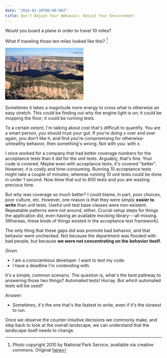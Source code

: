 ```yaml
---
date: "2016-01-20T00:00:00Z"
title: Don't Adjust Your Behavior; Adjust Your Environment
---
```


Would you board a plane in order to travel 10 miles?

What if traveling those ten miles looked like this? [^1]

![grand canyon](/assets/images/grand_canyon.jpg)

Sometimes it takes a magnitude more energy to cross what is otherwise an easy stretch. This could be finding out why the engine light is on; it could be mopping the floor; it could be running tests.

To a certain extent, I'm talking about cost that's difficult to quantify. You are a smart person, you should trust your gut. If you're doing _x_ over and over again, you don't like it, and find you're compromising for otherwise-unhealthy behavior, then something's wrong. Not with you: with _x_.

I once worked for a company that had better coverage numbers for the acceptance tests than it did for the unit tests. Arguably, that's fine. Your code is covered. Maybe even with acceptance tests, it's covered "better". However, it is costly and time-consuming. Running 10 acceptance tests might take a couple of minutes; whereas running 10 unit tests could be done in under 1 second. Now blow that out to 800 tests and you are wasting precious time.

But _why_ was coverage so much better? I could blame, in part, poor choices, poor culture, etc. However, one reason is that they were simply **easier to write** than unit tests. Useful unit test base classes were non-existent. Repeatable patterns were not around, either. Crucial setup steps for things the application did, even having an available mocking library---all missing. (Whereas, these kinds of things existed in the acceptance test framework).

The only thing that these gaps did was promote bad behavior, and that behavior went unchecked. Not because the department was flooded with bad people, but because **we were not concentrating on the behavior itself**.

*Given*

* I am a conscientious developer. I want to test my code.
* I have a deadline I'm contending with.

It's a simple, common scenario. The question is, what's the best pathway to answering those two things? Automated tests! Hurray. But _which_ automated tests will be used?

Answer:

* Sometimes, it's the one that's the fastest to write, even if it's the slowest to run.

Once we observe the counter-intuitive decisions we commonly make, and step back to look at the overall landscape, we can understand that the landscape itself needs to change.

[^1]: Photo copyright 2010 by National Park Service, available via creative commons. Original [here](https://www.flickr.com/photos/grand_canyon_nps/5476589113)

